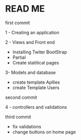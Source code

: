 # READ ME

first commit

1 - Creating an application

2 - Views and Front end

- Installing Twiter BootStrap
- Partial
- Create statitical pages


3- Models and database
- create template Apllies
- create Template Users


second commit

4 -  controllers and validations 

third commit 

- fix validations
- change buttons on home page